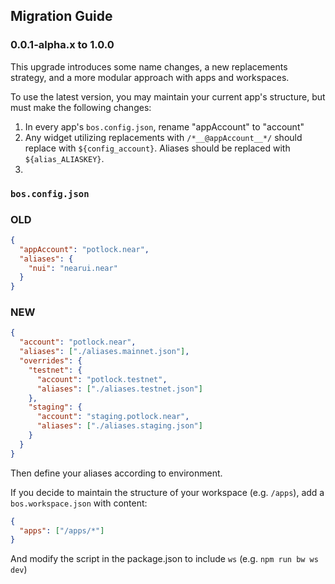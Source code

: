 ## Migration Guide

### 0.0.1-alpha.x to 1.0.0

This upgrade introduces some name changes, a new replacements strategy, and a more modular approach with apps and workspaces.

To use the latest version, you may maintain your current app's structure, but must make the following changes:

1. In every app's `bos.config.json`, rename "appAccount" to "account"
2. Any widget utilizing replacements with `/*__@appAccount__*/` should replace with `${config_account}`. Aliases should be replaced with `${alias_ALIASKEY}`.
3.

### `bos.config.json`

### OLD

```json
{
  "appAccount": "potlock.near",
  "aliases": {
    "nui": "nearui.near"
  }
}
```

### NEW

```json
{
  "account": "potlock.near",
  "aliases": ["./aliases.mainnet.json"],
  "overrides": {
    "testnet": {
      "account": "potlock.testnet",
      "aliases": ["./aliases.testnet.json"]
    },
    "staging": {
      "account": "staging.potlock.near",
      "aliases": ["./aliases.staging.json"]
    }
  }
}
```

Then define your aliases according to environment.

If you decide to maintain the structure of your workspace (e.g. `/apps`), add a `bos.workspace.json` with content:

```json
{
  "apps": ["/apps/*"]
}
```

And modify the script in the package.json to include `ws` (e.g. `npm run bw ws dev`)
